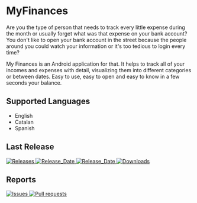# MyFinances
Are you the type of person that needs to track every little expense during the month or usually forget what was that expense on your bank account? You don't like to open your bank account in the street because the people around you could watch your information or it's too tedious to login every time?

My Finances is an Android application for that. It helps to track all of your incomes and expenses with detail, visualizing them into different categories or between dates. Easy to use, easy to open and easy to know in a few seconds your balance.

## Supported Languages
- English
- Catalan
- Spanish



## Last Release
<p>
    <a href="https://github.com/PolRecasensSarra/MyFinances/releases">
        <img alt="Releases" src="https://img.shields.io/github/v/release/PolRecasensSarra/MyFinances?color=blue" />
    </a>
    <a href="https://github.com/PolRecasensSarra/MyFinances/release_date">
        <img alt="Release_Date" src="https://img.shields.io/github/release-date/PolRecasensSarra/MyFinances?color=red" />
    </a>
     <a href="https://github.com/PolRecasensSarra/MyFinances/release_date">
        <img alt="Release_Date" src="https://img.shields.io/github/contributors/PolRecasensSarra/MyFinances?color=red" />
    </a>
         <a href="https://github.com/PolRecasensSarra/MyFinances/downloads">
        <img alt="Downloads" src="https://img.shields.io/github/downloads/PolRecasensSarra/MyFinances/total" />
    </a>
</p>

## Reports

<p>
    <a href="https://github.com/PolRecasensSarra/MyFinances/issues">
      <img alt="Issues" src="https://img.shields.io/github/issues/PolRecasensSarra/MyFinances?color=D94D4C" />
    </a>
    <a href="https://github.com/PolRecasensSarra/MyFinances/pulls">
      <img alt="Pull requests" src="https://img.shields.io/github/issues-pr/PolRecasensSarra/MyFinances?color=ECA539" />
    </a>
</p>
